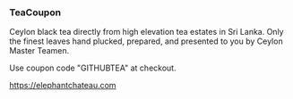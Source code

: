 ### TeaCoupon

Ceylon black tea directly from high elevation tea estates in Sri Lanka. 
Only the finest leaves hand plucked, prepared, and presented to you by Ceylon Master Teamen.

Use coupon code "GITHUBTEA" at checkout.

https://elephantchateau.com
